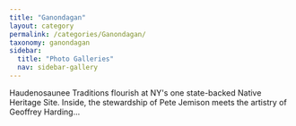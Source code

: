 ```yaml
---
title: "Ganondagan"
layout: category
permalink: /categories/Ganondagan/
taxonomy: ganondagan
sidebar:
  title: "Photo Galleries"
  nav: sidebar-gallery
---
```

Haudenosaunee Traditions flourish at NY's one state-backed Native Heritage Site. Inside, the stewardship of Pete Jemison meets the artistry of Geoffrey Harding...
